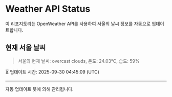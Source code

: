 
# Weather API Status

이 리포지토리는 OpenWeather API를 사용하여 서울의 날씨 정보를 자동으로 업데이트합니다.

## 현재 서울 날씨
> 서울의 현재 날씨: overcast clouds, 온도: 24.03°C, 습도: 59%

⏳ 업데이트 시간: 2025-09-30 04:45:09 (UTC)

---
자동 업데이트 봇에 의해 관리됩니다.
